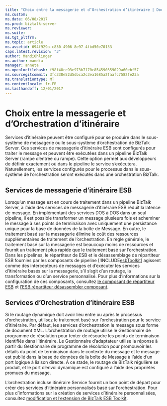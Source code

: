 ```yaml
---
title: "Choix entre la messagerie et d’Orchestration d’itinéraire | Documents Microsoft"
ms.custom: 
ms.date: 06/08/2017
ms.prod: biztalk-server
ms.reviewer: 
ms.suite: 
ms.tgt_pltfrm: 
ms.topic: article
ms.assetid: 694f929a-c830-4906-8e97-4fbd50e70133
caps.latest.revision: "3"
author: MandiOhlinger
ms.author: mandia
manager: anneta
ms.openlocfilehash: f98f48cc93e973b7170c854590359029a60ebf57
ms.sourcegitcommit: 3fc338e52d5dbca2c3ea1685a2faafc7582fe23a
ms.translationtype: MT
ms.contentlocale: fr-FR
ms.lasthandoff: 12/01/2017
---
```

# <a name="choosing-between-messaging-and-orchestration-itinerary-services"></a>Choix entre la messagerie et d’Orchestration d’itinéraire
Services d’itinéraire peuvent être configuré pour se produire dans le sous-système de messagerie ou le sous-système d’orchestration de BizTalk Server. Ces services de messagerie d’itinéraire ESB sont configurés pour traiter le message et peuvent être exécutées dans un pipeline BizTalk Server (rampe d’entrée ou rampe). Cette option permet aux développeurs de définir exactement où dans le pipeline le service s’exécutera. Naturellement, les services configurés pour le processus dans le sous-système de l’orchestration seront exécutés dans une orchestration BizTalk.  
  
## <a name="esb-itinerary-messaging-services"></a>Services de messagerie d’itinéraire ESB  
 Lorsqu’un message est en cours de traitement dans un pipeline BizTalk Server, à l’aide des services de messagerie d’itinéraire ESB réduit la latence de message. En implémentant des services DOS à DOS dans un seul pipeline, il est possible transformer un message plusieurs fois et acheminer le message à ses points de terminaison avec uniquement une persistance unique pour la base de données de la boîte de Message. En outre, le traitement basé sur la messagerie élimine le coût des ressources supplémentaires de traitement de l’orchestration. En règle générale, le traitement basé sur la messagerie est beaucoup moins de ressources et fournit un traitement plus rapide que le traitement basé sur l’orchestration. Dans les pipelines, le répartiteur de ESB et le désassemblage de répartiteur ESB fournies par les composants de pipeline [!INCLUDE[esbToolkit](../includes/esbtoolkit-md.md)] agissent comme des intercepteurs de messages et d’exécuter les services d’itinéraire basés sur la messagerie, s’il s’agit d’un routage, la transformation ou d’un service personnalisé. Pour plus d’informations sur la configuration de ces composants, consultez [le composant de répartiteur ESB](../esb-toolkit/the-esb-dispatcher-component.md) et [l’ESB répartiteur désassembler composant](../esb-toolkit/the-esb-dispatcher-disassemble-component.md).  
  
## <a name="esb-itinerary-orchestration-services"></a>Services d’Orchestration d’itinéraire ESB  
 Si le routage dynamique doit avoir lieu entre ou après le processus d’orchestration, utilisez le traitement basé sur l’orchestration pour le service d’itinéraire. Par défaut, les services d’orchestration le message sous forme de document XML. L’orchestration de routage utilise le Gestionnaire de programme de résolution pour tenter de résoudre les points de terminaison identifiés dans l’itinéraire. Le Gestionnaire d’adaptateur utilise la réponse à partir du Gestionnaire de programme de résolution pour promouvoir les détails du point de terminaison dans le contexte du message et le message est publié dans la base de données de la boîte de Message à l’aide d’un port logique à liaison directe. À ce stade, le routage de BizTalk régulière se produit, et le port d’envoi dynamique est configuré à l’aide des propriétés promues du message.  
  
 L’orchestration incluse itinéraire Service fournit un bon point de départ pour créer des services d’itinéraire personnalisés basé sur l’orchestration. Pour plus d’informations sur la création de services d’itinéraire personnalisées, consultez [modification et l’extension de BizTalk ESB Toolkit](../esb-toolkit/modifying-and-extending-the-biztalk-esb-toolkit.md).
